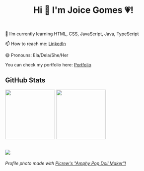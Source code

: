 <h1 align="center"> Hi 👋 I'm Joice Gomes 💗! </h1>

<br>

<div>

<p>🌱 I’m currently learning HTML, CSS, JavaScript, Java, TypeScript
<p>📫 How to reach me: <a href="https://www.linkedin.com/in/joice-gomes-dn/" target="_blank">LinkedIn</a></p>
<p>😄 Pronouns: Ela/Dela/She/Her</p>

You can check my portfolio here: [Portfolio](https://joi-gn.github.io/my-portfolio/)


<div>
<h2> GitHub Stats</h2>
<a href="https://www.linkedin.com/in/joice-gomes-dn/" target="_blank"></a>
<img height="160em" src="https://github-readme-stats.vercel.app/api?username=joi-gn&show_icons=true&count_private=true&theme=jolly">
<img height="160em" src="https://github-readme-stats.vercel.app/api/top-langs/?username=joi-gn&layout=compact&theme=jolly">
</div>

<br>

![](https://komarev.com/ghpvc/?username=joi-gn&color=ff69b4)

###### Profile photo made with [Picrew's "Amphy Pop Doll Maker"!](https://picrew.me/share?cd=dnZfrnYU9q)

</div>
